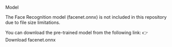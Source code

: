 Model

The Face Recognition model (facenet.onnx) is not included in this repository due to file size limitations.

You can download the pre-trained model from the following link:
👉 Download facenet.onnx
